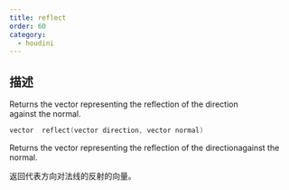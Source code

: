 ```yaml
---
title: reflect
order: 60
category:
  - houdini
---
```

    
## 描述

Returns the vector representing the reflection of the direction  
against the normal.

```c
vector  reflect(vector direction, vector normal)
```

Returns the vector representing the reflection of the directionagainst the
normal.

返回代表方向对法线的反射的向量。
